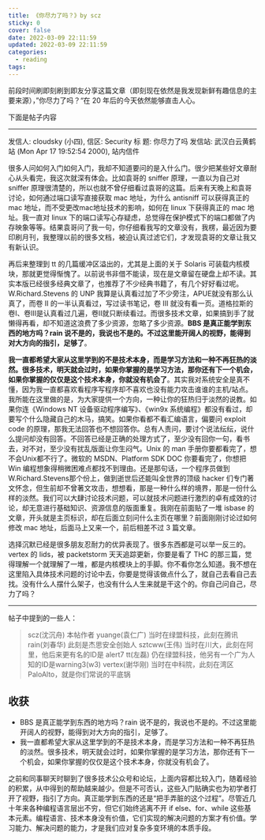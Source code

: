 ```yaml
---
title: 《你尽力了吗？》by scz
sticky: 0
cover: false
date: 2022-03-09 22:11:59
updated: 2022-03-09 22:11:59
categories:
  - reading
tags:
---
```



前段时间刷即刻刷到即友分享这篇文章（即刻现在依然是我发现新鲜有趣信息的主要来源），”你尽力了吗？“在 20 年后的今天依然能够直击人心。

下面是帖子内容

---

发信人: cloudsky (小四), 信区: Security
标 题: 你尽力了吗
发信站: 武汉白云黄鹤站 (Mon Apr 17 19:52:54 2000), 站内信件

很多人问如何入门如何入门，我却不知道要问的是入什么门。很少把某些好文章耐心从头看完，我这次就深有体会。比如袁哥的 sniffer 原理，一直以为自己对 sniffer 原理很清楚的，所以也就不曾仔细看过袁哥的这篇。后来有天晚上和袁哥讨论，如何通过端口读写直接获取 mac 地址，为什么 antisniff 可以获得真正的 mac 地址，而不受更改mac地址技术的影响，如何在 linux 下获得真正的 mac 地址。我一直对 linux 下的端口读写心存疑虑，总觉得在保护模式下的端口都做了内存映象等等。结果袁哥问了我一句，你仔细看我写的文章没有，我楞，最近因为要印刷月刊，我整理以前的很多文档，被迫认真过滤它们，才发现袁哥的文章让我又有新认识。

再后来整理到 tt 的几篇缓冲区溢出的，尤其是上面的关于 Solaris 可装载内核模块，那就更觉得惭愧了。以前说书非借不能读，现在是文章留在硬盘上却不读。其实本版已经很多经典文章了，也推荐了不少经典书籍了，有几个好好看过呢。W.Richard.Stevens 的 UNP 我算是认真看过加了不少旁注，APUE就没有那么认真了，而卷 II 的一半认真看过，写过读书笔记，卷 III 就没有看一页。道格拉斯的卷I、卷III是认真看过几遍，卷II就只断续看过。而很多技术文章，如果搞到手了就懒得再看，却不知道这浪费了多少资源，忽略了多少资源。**BBS 是真正能学到东西的地方吗？rain 说不是的，我说也不是的。不过这里能开阔人的视野，能得到对大方向的指引，足够了**。

**我一直都希望大家从这里学到的不是技术本身，而是学习方法和一种不再狂热的淡然。很多技术，明天就会过时，如果你掌握的是学习方法，那你还有下一个机会，如果你掌握的仅仅是这个技术本身，你就没有机会了**。其实我对系统安全是真不懂，因为我一直都喜欢看程序写程序却不喜欢也没有能力攻击谁谁的主机/站点。我所能在这里做的是，为大家提供一个方向，一种让你的狂热归于淡然的说教。如果你连《Windows NT 设备驱动程序编写》、《win9x 系统编程》都没有看过，却要写个什么隐藏自己的木马，搞笑。如果你看都不看汇编语言，偏要问 exploit code 的原理，那我无法回答也不想回答你。总有人责问，要讨个说法纭纭，说什么提问却没有回答。不回答已经是正确的处理方式了，至少没有回你一句，看书去，对不对，至少没有扰乱版面让你生闷气。Unix 的 man 手册你要都看完了，想不会Unix都不行了。微软的 MSDN、Platform SDK DOC 你要看完了，你想把 Win 编程想象得稍微困难点都找不到理由。还是那句话，一个程序员做到 W.Richard.Stevens那个份上，做到逝世后还能叫全世界的顶级 hacker 们专门著文怀念，但生前却不曾著文攻击，想想看，那是一种什么样的境界，那是一份什么样的淡然。我们可以大肆讨论技术问题，可以就技术问题进行激烈的卓有成效的讨论，却无意进行基础知识、资源信息的版面重复。我刚在前面贴了一堆 isbase 的文章，开头就是主页标识，却在后面立刻问什么主页在哪里？前面刚刚讨论过如何修改 mac 地址，后面马上又来一个，前后相差不过 3 篇文章。

选择沉默已经是很多朋友忍耐力的优异表现了。很多东西都是可以举一反三的。vertex 的 lids，被 packetstorm 天天追踪更新，你要是看了 THC 的那三篇，觉得理解一个就理解了一堆，都是内核模块上的手脚。你不看你怎么知道。我不想在这里陷入具体技术问题的讨论中去，你要是觉得该做点什么了，就自己去看自己去找。没有什么人摆什么架子，也没有什么人生来就是干这个的。你自己问自己，尽力了吗？

---

帖子中提到的一些人：

> scz(沈沉舟)    本帖作者
> yuange(袁仁广) 当时在绿盟科技，此刻在腾讯
> rain(刘春华)   此刻是杰思安全创始人
> sztcww(王伟)   当时在川大，此刻在阿里，他后来更有名的ID是 alert7
> tt(左磊)       仍在绿盟科技，他另有一个广为人知的ID是warning3(w3)
> vertex(谢华刚) 当时在中科院，此刻在湾区PaloAlto，就是你们常说的平底锅


## 收获

- BBS 是真正能学到东西的地方吗？rain 说不是的，我说也不是的。不过这里能开阔人的视野，能得到对大方向的指引，足够了。
- 我一直都希望大家从这里学到的不是技术本身，而是学习方法和一种不再狂热的淡然。很多技术，明天就会过时，如果你掌握的是学习方法，那你还有下一个机会，如果你掌握的仅仅是这个技术本身，你就没有机会了。


之前和同事聊天时聊到了很多技术公众号和论坛，上面内容都比较入门，随着经验的积累，从中得到的帮助越来越少。但是不可否认，这些入门贴确实也为初学者打开了视野，指引了方向。真正能学到东西的还是“把手弄脏的这个过程”。尽管近几十年来各种编程语言层出不穷，但它们始终逃离不开 if else、for、while 这些基本元素。编程语言、技术本身没有价值，它们实现的解决问题的方案才有价值。学习能力、解决问题的能力，才是我们应对复杂多变环境的本质手段。
